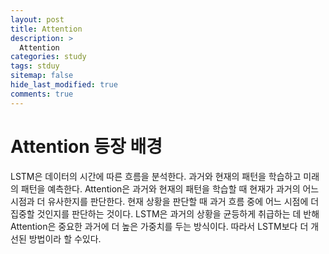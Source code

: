 ```yaml
---
layout: post
title: Attention
description: >
  Attention
categories: study
tags: stduy
sitemap: false
hide_last_modified: true
comments: true
---
```

# Attention 등장 배경

LSTM은 데이터의 시간에 따른 흐름을 분석한다. 과거와 현재의 패턴을 학습하고 미래의 패턴을 예측한다. Attention은 과거와 현재의 패턴을 학습할 때 현재가 과거의 어느 시점과 더 유사한지를 판단한다.
현재 상황을 판단할 때 과거 흐름 중에 어느 시점에 더 집중할 것인지를 판단하는 것이다.
LSTM은 과거의 상황을 균등하게 취급하는 데 반해 Attention은 중요한 과거에 더 높은 가중치를 두는 방식이다. 따라서 LSTM보다 더 개선된 방법이라 할 수있다. 
